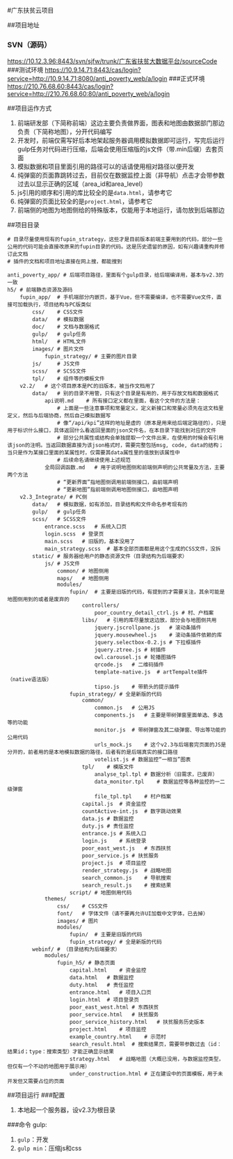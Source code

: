 #广东扶贫云项目

##项目地址
### SVN（源码）
https://10.12.3.96:8443/svn/sjfw/trunk/广东省扶贫大数据平台/sourceCode
###测试环境
https://10.9.14.71:8443/cas/login?service=http://10.9.14.71:8080/anti_poverty_web/a/login
###正式环境
https://210.76.68.60:8443/cas/login?service=http://210.76.68.60:80/anti_poverty_web/a/login

##项目运作方式
1. 前端研发部（下简称前端）这边主要负责做界面，图表和地图由数据部门那边负责（下简称地图），分开代码编写
1. 开发时，前端仅需写好后本地架起服务器调用模拟数据即可运行，写完后运行gulp任务对代码进行压缩，后端会使用压缩版的js文件（带.min后缀）去套页面
1. 模拟数据和项目里面引用的路径可以的话请使用相对路径以便开发
1. 纯弹窗的页面靠跳转过去，目前仅在数据监控上面（非导航）点击才会带参数过去以显示正确的区域（area_id和area_level）
1. js引用的顺序和引用的库比较全的是`data.html`，请参考它
1. 纯弹窗的页面比较全的是`project.html`，请参考它
1. 前端侧的地图为地图侧给的特殊版本，仅能用于本地运行，请勿放到后端那边


##项目目录
```
# 目录尽量使用现有的fupin_strategy，这些才是目前版本前端主要用到的代码，部分一些公用的代码可能会直接改原来的fupin目录的代码。这是历史遗留的原因，如有兴趣请重构并修订此文档
# 插件的文档和项目地址直接在网上搜，都能搜到

anti_poverty_app/ # 后端项目路径，里面有个gulp目录，给后端编译用，基本与v2.3的一致
h5/	# 前端静态资源及源码
	fupin_app/	# 手机端部分内嵌页，基于Vue，但不需要编译，也不需要Vue文件，直接可加载执行，项目结构与PC版类似
		css/	# CSS文件
		data/	# 模拟数据
		doc/	# 文档与数据格式
		gulp/	# gulp任务
		html/	# HTML文件
		images/	# 图片文件
			fupin_strategy/	# 主要的图片目录
		js/		# JS文件
		scss/	# SCSS文件
		tpl/	# 组件等的模板文件
	v2.2/	# 这个项目原本是PC的旧版本，被当作文档用了
		data/	# 别的目录不用管，只有这个目录是有用的，用于存放文档和数据格式
			api说明.md	# 所有接口定义都在里面，看这个文件的方法是：
				# 上面是一些注意事项和常量定义，定义新接口和常量必须先在这文档里定义，然后与后端协商，然后自己模拟数据写
				# 像“/api/kpi”这样的地址是虚的（原本是用来给后端定路径的），只是用于标识什么接口，具体返回什么看返回里面的json文件名，在本目录下能找到对应的文件
				# 部分公共属性或结构会单独提取一个文件出来，在使用的时候会有引用该json的注明。当返回数据直接为该json格式时，需要完整包括msg, code, data的结构；当只是作为某接口里面的某属性时，仅需要其data属性里的值放到该属性中
				# 后续命名请继续使用上述规范
			全局回调函数.md	# 用于说明地图侧和前端侧声明的公共常量及方法，主要两个方法
				# “更新界面”指地图侧调用前端侧接口，由前端声明
				# “更新地图”指前端侧调用地图侧接口，由地图声明
	v2.3_Integrate/	# PC侧
		data/	# 模拟数据，如有添加，目录结构和文件命名参考现有的
		gulp/	# gulp任务
		scss/	# SCSS文件
			entrance.scss	# 系统入口页
			login.scss	# 登录页
			main.scss	# 旧版的，基本没用了
			main_strategy.scss	# 基本全部页面都是用这个生成的CSS文件，没拆
		static/	# 服务器给用户的静态资源文件（目录结构为后端要求）
			js/	# JS文件
				common/	# 地图侧用
				maps/	# 地图侧用
				modules/
					fupin/	# 主要是旧版的代码，有提到的才需要关注，其余可能是地图侧用到的或者是废弃的
						controllers/
							poor_country_detail_ctrl.js	# 村、户档案
						libs/	# 引用的库尽量放这边放，部分会与地图侧共用
							jquery.jscrollpane.js	# 滚动条插件
							jquery.mousewheel.js	# 滚动条插件依赖的库
							jquery.selectbox-0.2.js	# 下拉框插件
							jquery.ztree.js	# 树插件
							owl.carousel.js	# 轮播图插件
							qrcode.js	# 二维码插件
							template-native.js	# artTempalte插件（native语法版）
							tipso.js	# 带箭头的提示插件
					fupin_strategy/	# 全是新版的代码
						common/
							common.js	# 公用JS
							components.js	# 主要是带树弹窗里面单选、多选等的功能
							monitor.js	# 带树弹窗及其二级弹窗、导出等功能的公用代码
							urls_mock.js	# 这个v2.3与后端套完页面的JS是分开的，前者用的是本地模拟数据的路径，后者有的是后端真实的接口路径
							votelist.js	# 数据监控“一相当”图表
						tpl/	# 模版文件
							analyse_tpl.tpl	# 数据分析（旧需求，已废弃）
							data_monitor.tpl	# 数据监控等各种监控的一二级弹窗
							file_tpl.tpl	# 村户档案
						capital.js	# 资金监控
						countActive-int.js	# 数字跳动效果
						data.js	# 数据监控
						duty.js	# 责任监控
						entrance.js	# 系统入口
						login.js	# 系统登录
						poor_east_west.js	# 东西扶贫
						poor_service.js	# 扶贫服务
						project.js	# 项目监控
						render_strategy.js	# 战略地图
						search_common.js	# 导航搜索
						search_result.js	# 搜索结果
					script/	# 地图侧用代码
			themes/
				css/	# CSS文件
				font/	# 字体文件（请不要再允许UI加载中文字体，已去掉）
				images/	# 图片
				modules/
					fupin/	# 主要是旧版的代码
					fupin_strategy/	# 全是新版的代码
		webinf/	# （目录结构为后端要求）
			modules/
				fupin_h5/ # 静态页面
					capital.html	# 资金监控
					data.html	# 数据监控
					duty.html	# 责任监控
					entrance.html	# 项目入口页
					login.html	# 项目登录页
					poor_east_west.html	# 东西扶贫
					poor_service.html	# 扶贫服务
					poor_service_history.html	# 扶贫服务历史版本
					project.html	# 项目监控
					example_country.html	# 示范村
					search_result.html	# 搜索结果页，需要带参数过去（id：结果id；type：搜索类型）才能正确显示结果
					strategy.html	# 战略地图（大概已没用，与数据监控类型，但仅有一个不动的地图用于展示用）
					under_construction.html	# 正在建设中的页面模板，用于未开发但又需要占位的页面
```


##项目运行
###配置
1. 本地起一个服务器，设v2.3为根目录

###命令
gulp:
1. `gulp`：开发
1. `gulp min`：压缩js和css

